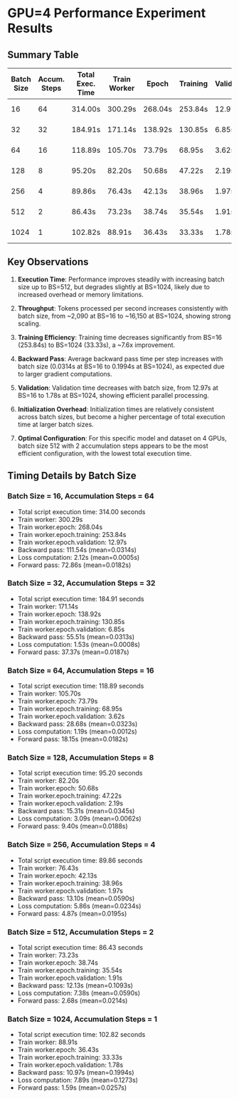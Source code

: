 # GPU=4 Performance Experiment Results

## Summary Table

| Batch Size | Accum. Steps | Total Exec. Time | Train Worker | Epoch | Training | Validation | Backward Pass | Loss Comp. | Forward Pass | Tokens/Sec |
|------------|--------------|------------------|--------------|-------|----------|------------|---------------|------------|--------------|------------|
| 16         | 64           | 314.00s          | 300.29s      | 268.04s | 253.84s  | 12.97s     | 111.54s (0.0314s) | 2.12s (0.0005s) | 72.86s (0.0182s) | ~2,090 |
| 32         | 32           | 184.91s          | 171.14s      | 138.92s | 130.85s  | 6.85s      | 55.51s (0.0313s) | 1.53s (0.0008s) | 37.37s (0.0187s) | ~4,040 |
| 64         | 16           | 118.89s          | 105.70s      | 73.79s  | 68.95s   | 3.62s      | 28.68s (0.0323s) | 1.19s (0.0012s) | 18.15s (0.0182s) | ~7,760 |
| 128        | 8            | 95.20s           | 82.20s       | 50.68s  | 47.22s   | 2.19s      | 15.31s (0.0345s) | 3.09s (0.0062s) | 9.40s (0.0188s) | ~11,360 |
| 256        | 4            | 89.86s           | 76.43s       | 42.13s  | 38.96s   | 1.97s      | 13.10s (0.0590s) | 5.86s (0.0234s) | 4.87s (0.0195s) | ~13,900 |
| 512        | 2            | 86.43s           | 73.23s       | 38.74s  | 35.54s   | 1.91s      | 12.13s (0.1093s) | 7.38s (0.0590s) | 2.68s (0.0214s) | ~15,250 |
| 1024       | 1            | 102.82s          | 88.91s       | 36.43s  | 33.33s   | 1.78s      | 10.97s (0.1994s) | 7.89s (0.1273s) | 1.59s (0.0257s) | ~16,150 |

## Key Observations

1. **Execution Time**: Performance improves steadily with increasing batch size up to BS=512, but degrades slightly at BS=1024, likely due to increased overhead or memory limitations.

2. **Throughput**: Tokens processed per second increases consistently with batch size, from ~2,090 at BS=16 to ~16,150 at BS=1024, showing strong scaling.

3. **Training Efficiency**: Training time decreases significantly from BS=16 (253.84s) to BS=1024 (33.33s), a ~7.6x improvement.

4. **Backward Pass**: Average backward pass time per step increases with batch size (0.0314s at BS=16 to 0.1994s at BS=1024), as expected due to larger gradient computations.

5. **Validation**: Validation time decreases with batch size, from 12.97s at BS=16 to 1.78s at BS=1024, showing efficient parallel processing.

6. **Initialization Overhead**: Initialization times are relatively consistent across batch sizes, but become a higher percentage of total execution time at larger batch sizes.

7. **Optimal Configuration**: For this specific model and dataset on 4 GPUs, batch size 512 with 2 accumulation steps appears to be the most efficient configuration, with the lowest total execution time.

## Timing Details by Batch Size

### Batch Size = 16, Accumulation Steps = 64
- Total script execution time: 314.00 seconds
- Train worker: 300.29s
- Train worker.epoch: 268.04s
- Train worker.epoch.training: 253.84s
- Train worker.epoch.validation: 12.97s
- Backward pass: 111.54s (mean=0.0314s)
- Loss computation: 2.12s (mean=0.0005s)
- Forward pass: 72.86s (mean=0.0182s)

### Batch Size = 32, Accumulation Steps = 32
- Total script execution time: 184.91 seconds
- Train worker: 171.14s
- Train worker.epoch: 138.92s
- Train worker.epoch.training: 130.85s
- Train worker.epoch.validation: 6.85s
- Backward pass: 55.51s (mean=0.0313s)
- Loss computation: 1.53s (mean=0.0008s)
- Forward pass: 37.37s (mean=0.0187s)

### Batch Size = 64, Accumulation Steps = 16
- Total script execution time: 118.89 seconds
- Train worker: 105.70s
- Train worker.epoch: 73.79s
- Train worker.epoch.training: 68.95s
- Train worker.epoch.validation: 3.62s
- Backward pass: 28.68s (mean=0.0323s)
- Loss computation: 1.19s (mean=0.0012s)
- Forward pass: 18.15s (mean=0.0182s)

### Batch Size = 128, Accumulation Steps = 8
- Total script execution time: 95.20 seconds
- Train worker: 82.20s
- Train worker.epoch: 50.68s
- Train worker.epoch.training: 47.22s
- Train worker.epoch.validation: 2.19s
- Backward pass: 15.31s (mean=0.0345s)
- Loss computation: 3.09s (mean=0.0062s)
- Forward pass: 9.40s (mean=0.0188s)

### Batch Size = 256, Accumulation Steps = 4
- Total script execution time: 89.86 seconds
- Train worker: 76.43s
- Train worker.epoch: 42.13s
- Train worker.epoch.training: 38.96s
- Train worker.epoch.validation: 1.97s
- Backward pass: 13.10s (mean=0.0590s)
- Loss computation: 5.86s (mean=0.0234s)
- Forward pass: 4.87s (mean=0.0195s)

### Batch Size = 512, Accumulation Steps = 2
- Total script execution time: 86.43 seconds
- Train worker: 73.23s
- Train worker.epoch: 38.74s
- Train worker.epoch.training: 35.54s
- Train worker.epoch.validation: 1.91s
- Backward pass: 12.13s (mean=0.1093s)
- Loss computation: 7.38s (mean=0.0590s)
- Forward pass: 2.68s (mean=0.0214s)

### Batch Size = 1024, Accumulation Steps = 1
- Total script execution time: 102.82 seconds
- Train worker: 88.91s
- Train worker.epoch: 36.43s
- Train worker.epoch.training: 33.33s
- Train worker.epoch.validation: 1.78s
- Backward pass: 10.97s (mean=0.1994s)
- Loss computation: 7.89s (mean=0.1273s)
- Forward pass: 1.59s (mean=0.0257s) 